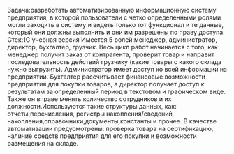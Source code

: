 Задача:разработать автоматизированную информационную систему предприятия, в которой пользователи с четко определенными ролями могли заходить в систему и видеть только тот функционал и те данные, который они должны выполнить и они им разрешены по праву доступа.
Стек:1С учебная версия
Имеется 5 ролей:менеджер, администратор, директор, бухгалтер, грузчик. Весь цикл работ начинается с того, как менеджер получит заказ
от контрагента, проверит товар и направит последовательность действий грузчику (какие товары с какого склада нужно выгрузить). Администратор имеет доступ ко всей информации на предприятии. Бухгалтер рассчитывает финансовые возможности предприятия для покупки товаров, а директор получает доступ к результатам за определенный период в текстовом и графическом виде. Также он вправе менять количество сотрудников и их должности.Используются такие структуры данных, как: отчеты,перечисления, регистры накопления/сведений, накопления,справочники,документы,константы и прочее. 
 В качестве автоматизации предусмотрены: проверка товара на сертификацию, наличие средств предприятия для его покупки и возможности размещения на складе. 
